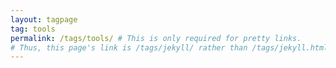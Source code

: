 ```yaml
---
layout: tagpage
tag: tools
permalink: /tags/tools/ # This is only required for pretty links.
# Thus, this page's link is /tags/jekyll/ rather than /tags/jekyll.html
---
```

